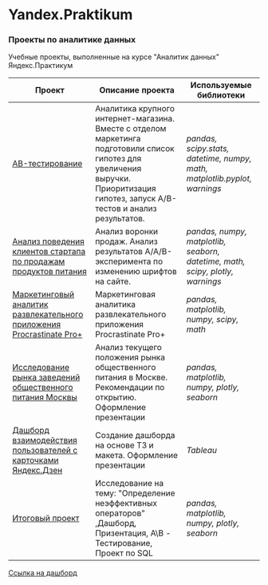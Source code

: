 # Yandex.Praktikum




### Проекты по аналитике данных

Учебные проекты, выполненные на курсе "Аналитик данных" Яндекс.Практикум

Проект                             | Описание проекта | Используемые библиотеки
-----------------------------------| -----------------|------------------------
[AB-тестирование](https://github.com/kozikoffartem/Yandex.Praktikum/tree/main/AB-тестирование) |Аналитика крупного интернет-магазина. Вместе с отделом маркетинга подготовили список гипотез для увеличения выручки. Приоритизация гипотез, запуск A/B-тестов и анализ результатов. | *pandas, scipy.stats, datetime, numpy, math, matplotlib.pyplot, warnings*
[Анализ поведения клиентов стартапа по продажам продуктов питания](https://github.com/kozikoffartem/Yandex.Praktikum/tree/main/Анализ%20поведения%20клиентов%20стартапа%20по%20продажам%20продуктов%20питания) | Анализ воронки продаж. Анализ результатов A/A/B-эксперимента по изменению шрифтов на сайте. | *pandas, numpy, matplotlib, seaborn, datetime, math, scipy, plotly, warnings*
[Маркетинговый аналитик развлекательного приложения Procrastinate Pro+](https://github.com/kozikoffartem/Yandex.Praktikum/tree/main/Маркетинговый%20аналитик%20развлекательного%20приложения%20Procrastinate%20Pro%2B) | Маркетинговая аналитика развлекательного приложения Procrastinate Pro+| *pandas, matplotlib, numpy, scipy, math*
[Исследование рынка заведений общественного питания Москвы](https://github.com/kozikoffartem/Yandex.Praktikum/tree/main/Исследование%20рынка%20общественного%20питания) | Анализ текущего положения рынка общественного питания в Москве. Рекомендации по открытию. Оформление презентации | *pandas, matplotlib, numpy, plotly, seaborn*
[Дашборд взаимодействия пользователей с карточками Яндекс.Дзен](https://github.com/kozikoffartem/Yandex.Praktikum/tree/main/Дашборд%20для%20Яндекс.Дзен) | Создание дашборда на основе ТЗ и макета. Оформление презентации | *Tableau*
[Итоговый проект](https://github.com/kozikoffartem/Yandex.Praktikum/tree/main/Дашборд%20для%20Яндекс.Дзен) | Исследование на тему: "Определение неэффективных операторов" ,Дашборд, Призентация, A\B - Тестирование, Проект по SQL| *pandas, matplotlib, numpy, plotly, seaborn*
[Ссылка на дашборд](https://public.tableau.com/app/profile/.27502562/viz/__16506329865550/_)

